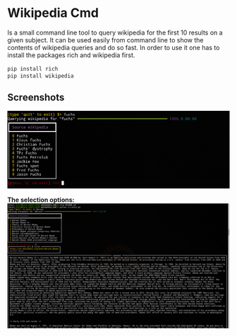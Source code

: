 # Wikipedia Cmd
Is a small command line tool to query wikipedia for the first 10 results on a
given subject. It can be used easily from command line to show the contents of
wikipedia queries and do so fast. In order to use it one has to install the
packages rich and wikipedia first.

```
pip install rich
pip install wikipedia
```

## Screenshots

![image](assets/Screenshot_2020-11-14_19-00-37.png)

**The selection options:**<br/>
![image](assets/screen.png)


